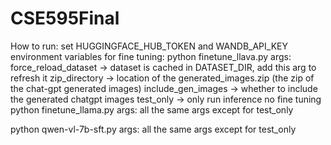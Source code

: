 # CSE595Final

How to run:
set HUGGINGFACE_HUB_TOKEN and WANDB_API_KEY environment variables
for fine tuning:
python finetune_llava.py 
    args: force_reload_dataset -> dataset is cached in DATASET_DIR, add this arg to refresh it 
        zip_directory -> location of the generated_images.zip (the zip of the chat-gpt generated images)
        include_gen_images -> whether to include the generated chatgpt images
        test_only -> only run inference no fine tuning
python finetune_llama.py
    args: all the same args except for test_only

python qwen-vl-7b-sft.py
    args: all the same args except for test_only